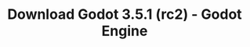---
# Generated by /tools/generators/src/download_archive_generator !!! do not edit by hand !!!
title: 'Download Godot 3.5.1 (rc2) - Godot Engine'
type: 'download/archive'
name: '3.5.1'
flavor: 'rc2'
release_date: '2022-09-21T03:00:00-00:00'
release_notes: 'article/release-candidate-godot-3-5-1-rc-2/'
primaryPlatforms:
  - 'android.apk'
  - 'macos.universal'
  - 'windows.64'
  - 'linux_server.headless.64'
  - 'web'
  - 'templates'
links:
  android.apk:
    name: 'android.apk'
    title: 'Android'
    caption: 'Universal APK (ARM64 + ARMv7 + x86_64 + x86)'
    tags:
      - 'APK download'
      - 'ARM64/v7'
      - 'x86 (64 & 32 bit)'
    hosts:
      github_builds:
        regular: 'https://github.com/godotengine/godot-builds/releases/download/3.5.1-rc2/Godot_v3.5.1-rc2_android_editor.apk'
        mono: '#'
      github:
        regular: 'https://github.com/godotengine/godot/releases/download/3.5.1-rc2/Godot_v3.5.1-rc2_android_editor.apk'
        mono: '#'
  macos.universal:
    name: 'macos.universal'
    title: 'macOS'
    caption: 'Universal (x86_64 + Apple Silicon)'
    tags:
      - 'Intel/Apple Silicon'
      - '64 bit'
    hosts:
      github_builds:
        regular: 'https://github.com/godotengine/godot-builds/releases/download/3.5.1-rc2/Godot_v3.5.1-rc2_osx.universal.zip'
        mono: 'https://github.com/godotengine/godot-builds/releases/download/3.5.1-rc2/Godot_v3.5.1-rc2_mono_osx.universal.zip'
      github:
        regular: 'https://github.com/godotengine/godot/releases/download/3.5.1-rc2/Godot_v3.5.1-rc2_osx.universal.zip'
        mono: 'https://github.com/godotengine/godot/releases/download/3.5.1-rc2/Godot_v3.5.1-rc2_mono_osx.universal.zip'
  windows.64:
    name: 'windows.64'
    title: 'Windows'
    caption: 'Standard (x86_64)'
    tags:
      - '64 bit'
    hosts:
      github_builds:
        regular: 'https://github.com/godotengine/godot-builds/releases/download/3.5.1-rc2/Godot_v3.5.1-rc2_win64.exe.zip'
        mono: 'https://github.com/godotengine/godot-builds/releases/download/3.5.1-rc2/Godot_v3.5.1-rc2_mono_win64.zip'
      github:
        regular: 'https://github.com/godotengine/godot/releases/download/3.5.1-rc2/Godot_v3.5.1-rc2_win64.exe.zip'
        mono: 'https://github.com/godotengine/godot/releases/download/3.5.1-rc2/Godot_v3.5.1-rc2_mono_win64.zip'
  linux_server.headless.64:
    name: 'linux_server.headless.64'
    title: 'Linux Server'
    caption: 'Headless (x86_64)'
    tags:
      - '64 bit'
      - 'Headless'
    hosts:
      github_builds:
        regular: 'https://github.com/godotengine/godot-builds/releases/download/3.5.1-rc2/Godot_v3.5.1-rc2_linux_headless.64.zip'
        mono: 'https://github.com/godotengine/godot-builds/releases/download/3.5.1-rc2/Godot_v3.5.1-rc2_mono_linux_headless_64.zip'
      github:
        regular: 'https://github.com/godotengine/godot/releases/download/3.5.1-rc2/Godot_v3.5.1-rc2_linux_headless.64.zip'
        mono: 'https://github.com/godotengine/godot/releases/download/3.5.1-rc2/Godot_v3.5.1-rc2_mono_linux_headless_64.zip'
  web:
    name: 'web'
    title: 'Web editor'
    caption: ''
    tags:
      - 'Self-hosted'
      - 'Cross-platform'
    hosts:
      github_builds:
        regular: 'https://github.com/godotengine/godot-builds/releases/download/3.5.1-rc2/Godot_v3.5.1-rc2_web_editor.zip'
        mono: '#'
      github:
        regular: 'https://github.com/godotengine/godot/releases/download/3.5.1-rc2/Godot_v3.5.1-rc2_web_editor.zip'
        mono: '#'
  linux.64:
    name: 'linux.64'
    title: 'Linux'
    caption: 'Standard (x86_64)'
    tags:
      - '64 bit'
    hosts:
      github_builds:
        regular: 'https://github.com/godotengine/godot-builds/releases/download/3.5.1-rc2/Godot_v3.5.1-rc2_x11.64.zip'
        mono: 'https://github.com/godotengine/godot-builds/releases/download/3.5.1-rc2/Godot_v3.5.1-rc2_mono_x11_64.zip'
      github:
        regular: 'https://github.com/godotengine/godot/releases/download/3.5.1-rc2/Godot_v3.5.1-rc2_x11.64.zip'
        mono: 'https://github.com/godotengine/godot/releases/download/3.5.1-rc2/Godot_v3.5.1-rc2_mono_x11_64.zip'
  linux.32:
    name: 'linux.32'
    title: 'Linux'
    caption: 'Standard (x86)'
    tags:
      - '32 bit'
    hosts:
      github_builds:
        regular: 'https://github.com/godotengine/godot-builds/releases/download/3.5.1-rc2/Godot_v3.5.1-rc2_x11.32.zip'
        mono: 'https://github.com/godotengine/godot-builds/releases/download/3.5.1-rc2/Godot_v3.5.1-rc2_mono_x11_32.zip'
      github:
        regular: 'https://github.com/godotengine/godot/releases/download/3.5.1-rc2/Godot_v3.5.1-rc2_x11.32.zip'
        mono: 'https://github.com/godotengine/godot/releases/download/3.5.1-rc2/Godot_v3.5.1-rc2_mono_x11_32.zip'
  windows.32:
    name: 'windows.32'
    title: 'Windows'
    caption: 'Standard (x86)'
    tags:
      - '32 bit'
    hosts:
      github_builds:
        regular: 'https://github.com/godotengine/godot-builds/releases/download/3.5.1-rc2/Godot_v3.5.1-rc2_win32.exe.zip'
        mono: 'https://github.com/godotengine/godot-builds/releases/download/3.5.1-rc2/Godot_v3.5.1-rc2_mono_win32.zip'
      github:
        regular: 'https://github.com/godotengine/godot/releases/download/3.5.1-rc2/Godot_v3.5.1-rc2_win32.exe.zip'
        mono: 'https://github.com/godotengine/godot/releases/download/3.5.1-rc2/Godot_v3.5.1-rc2_mono_win32.zip'
  linux_server.64:
    name: 'linux_server.64'
    title: 'Linux Server'
    caption: 'Standard (x86_64)'
    tags:
      - '64 bit'
    hosts:
      github_builds:
        regular: 'https://github.com/godotengine/godot-builds/releases/download/3.5.1-rc2/Godot_v3.5.1-rc2_linux_server.64.zip'
        mono: 'https://github.com/godotengine/godot-builds/releases/download/3.5.1-rc2/Godot_v3.5.1-rc2_mono_linux_server_64.zip'
      github:
        regular: 'https://github.com/godotengine/godot/releases/download/3.5.1-rc2/Godot_v3.5.1-rc2_linux_server.64.zip'
        mono: 'https://github.com/godotengine/godot/releases/download/3.5.1-rc2/Godot_v3.5.1-rc2_mono_linux_server_64.zip'
  aar_library:
    name: 'aar_library'
    title: 'AAR library'
    caption: ''
    tags:
      - 'Android plugins'
      - 'Java'
      - 'Kotlin'
    hosts:
      github_builds:
        regular: 'https://github.com/godotengine/godot-builds/releases/download/3.5.1-rc2/godot-lib.3.5.1.rc2.release.aar'
        mono: 'https://github.com/godotengine/godot-builds/releases/download/3.5.1-rc2/godot-lib.3.5.1.rc2.mono.release.aar'
      github:
        regular: 'https://github.com/godotengine/godot/releases/download/3.5.1-rc2/godot-lib.3.5.1.rc2.release.aar'
        mono: 'https://github.com/godotengine/godot/releases/download/3.5.1-rc2/godot-lib.3.5.1.rc2.mono.release.aar'
  templates:
    name: 'templates'
    title: 'Export templates'
    caption: ''
    tags:
      - 'Used to export your games to all supported platforms'
    hosts:
      github_builds:
        regular: 'https://github.com/godotengine/godot-builds/releases/download/3.5.1-rc2/Godot_v3.5.1-rc2_export_templates.tpz'
        mono: 'https://github.com/godotengine/godot-builds/releases/download/3.5.1-rc2/Godot_v3.5.1-rc2_mono_export_templates.tpz'
      github:
        regular: 'https://github.com/godotengine/godot/releases/download/3.5.1-rc2/Godot_v3.5.1-rc2_export_templates.tpz'
        mono: 'https://github.com/godotengine/godot/releases/download/3.5.1-rc2/Godot_v3.5.1-rc2_mono_export_templates.tpz'
---